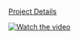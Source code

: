 [Project Details](https://medium.com/@pradyotprksh4/jetpack-compose-lets-make-an-application-9f6f178abb62)

[![Watch the video](https://img.youtube.com/vi/Im5vOy_kHG4/hqdefault.jpg)](https://youtu.be/Im5vOy_kHG4)